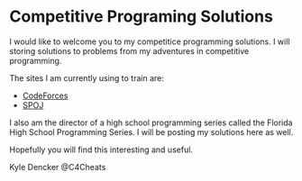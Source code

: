 # Competitive Programing Solutions

I would like to welcome you to my competitice programming solutions.   I will storing solutions to problems from my adventures in competitive programming.  

The sites I am currently using to train are:

* [CodeForces](http://codeforces.com)
* [SPOJ](http://spoj.com)

I also am the director of a high school programming series called the Florida High School Programming Series.   I will be posting my solutions here as well.

Hopefully you will find this interesting and useful.

Kyle Dencker
@C4Cheats
